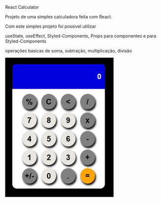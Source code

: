 React Calculator 

Projeto de uma simples calculadora feita com React.

Com este simples projeto foi possivel utilizar 

useState,
useEffect,
Styled-Components,
Props para componentes e para Styled-Components

operações basicas de soma, subtração, multiplicação, divisão

![alt text](image.png)